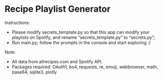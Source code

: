 # Recipe Playlist Generator

Instructions:
* Please modify secrets_template.py so that this app can modify your playlists on Spotify, and rename “secrets_template.py” to “secrets.py”;
* Run main.py; follow the prompts in the console and start exploring :)

Note:
* All data from allrecipes.com and Spotify API.
* Packages required: OAuth1, bs4, requests, re, emoji, webbrowser, math, base64, sqlite3, plotly